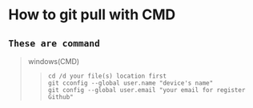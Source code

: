 # How to git pull with CMD
## ```These are command``` 

> windows(CMD)
>> ```cd /d your file(s) location first```    
>> ```git cconfig --global user.name "device's name"```    
>> ```git config --global user.email "your email for register Github"```    

